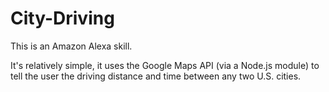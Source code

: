# City-Driving

This is an Amazon Alexa skill.

It's relatively simple, it uses the Google Maps API (via a Node.js module) to tell the user the driving distance and time between any two U.S. cities.
